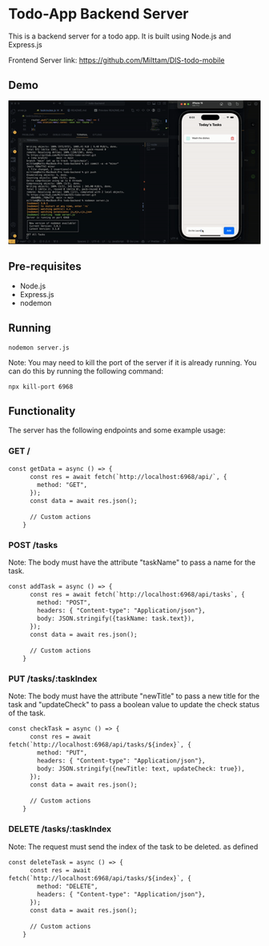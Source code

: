 # Todo-App Backend Server

This is a backend server for a todo app. It is built using Node.js and Express.js

Frontend Server link: https://github.com/Milttam/DIS-todo-mobile

## Demo

<img src="todoapp.gif" width = "600">

## Pre-requisites

- Node.js
- Express.js
- nodemon

## Running

```
nodemon server.js
```

Note: You may need to kill the port of the server if it is already running. You can do this by running the following command:

```
npx kill-port 6968
```

## Functionality

The server has the following endpoints and some example usage:

### GET /

```
const getData = async () => {
      const res = await fetch(`http://localhost:6968/api/`, {
        method: "GET",
      });
      const data = await res.json();

      // Custom actions
    }
```

### POST /tasks

Note: The body must have the attribute "taskName" to pass a name for the task.

```
const addTask = async () => {
      const res = await fetch(`http://localhost:6968/api/tasks`, {
        method: "POST",
        headers: { "Content-type": "Application/json"},
        body: JSON.stringify({taskName: task.text}),
      });
      const data = await res.json();

      // Custom actions
    }
```

### PUT /tasks/:taskIndex

Note: The body must have the attribute "newTitle" to pass a new title for the task and "updateCheck" to pass a boolean value to update the check status of the task.

```
const checkTask = async () => {
      const res = await fetch(`http://localhost:6968/api/tasks/${index}`, {
        method: "PUT",
        headers: { "Content-type": "Application/json"},
        body: JSON.stringify({newTitle: text, updateCheck: true}),
      });
      const data = await res.json();

      // Custom actions
    }
```

### DELETE /tasks/:taskIndex

Note: The request must send the index of the task to be deleted. as defined

```
const deleteTask = async () => {
      const res = await fetch(`http://localhost:6968/api/tasks/${index}`, {
        method: "DELETE",
        headers: { "Content-type": "Application/json"},
      });
      const data = await res.json();

      // Custom actions
    }
```
